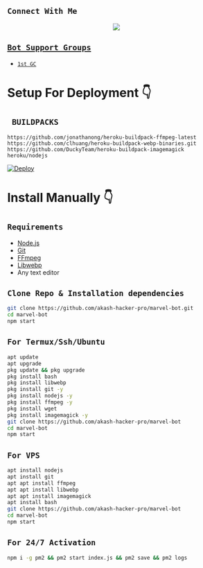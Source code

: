 ## ```Connect With Me```
<p align="center">
<a href="https://wa.me/919843950220"><img src="https://i.postimg.cc/nz9MmMV8/65fe4e2f9bb458eb96ecc90948c356e2.jpg" /><br>
</p>

## ```Bot Support Groups```

- [`1st GC`](https://chat.whatsapp.com/i2OqDQOoViyFDhtKA6rtpj)

# Setup For Deployment 👇

## ` BUILDPACKS`

```
https://github.com/jonathanong/heroku-buildpack-ffmpeg-latest
https://github.com/clhuang/heroku-buildpack-webp-binaries.git
https://github.com/DuckyTeam/heroku-buildpack-imagemagick
heroku/nodejs
```

[![Deploy](https://www.herokucdn.com/deploy/button.svg)](https://heroku.com/deploy?template=https://github.com/akash-hacker-pro/marvel-bot/)

# Install Manually 👇
## `Requirements`
* [Node.js](https://nodejs.org/en/)
* [Git](https://git-scm.com/downloads)
* [FFmpeg](https://github.com/BtbN/FFmpeg-Builds/releases/download/autobuild-2020-12-08-13-03/ffmpeg-n4.3.1-26-gca55240b8c-win64-gpl-4.3.zip)
* [Libwebp](https://developers.google.com/speed/webp/download)
* Any text editor
## `Clone Repo & Installation dependencies`
```bash
git clone https://github.com/akash-hacker-pro/marvel-bot.git
cd marvel-bot
npm start
```
## `For Termux/Ssh/Ubuntu`
```bash
apt update
apt upgrade
pkg update && pkg upgrade
pkg install bash
pkg install libwebp
pkg install git -y
pkg install nodejs -y 
pkg install ffmpeg -y 
pkg install wget
pkg install imagemagick -y
git clone https://github.com/akash-hacker-pro/marvel-bot
cd marvel-bot
npm start
```
## `For VPS`
```bash
apt install nodejs 
apt install git 
apt apt install ffmpeg 
apt apt install libwebp 
apt apt install imagemagick
apt install bash
git clone https://github.com/akash-hacker-pro/marvel-bot
cd marvel-bot
npm start
```
## `For 24/7 Activation`
```bash
npm i -g pm2 && pm2 start index.js && pm2 save && pm2 logs
```
